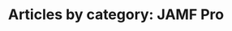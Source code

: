 ---
layout: blog_by_category
title: 'Articles by category: JAMF Pro'
category: jamf
permalink: "/blog/category/jamf/"
image: /assets/images/photos/photo-10.jpg
tagline: "<br>Our Blog"
---